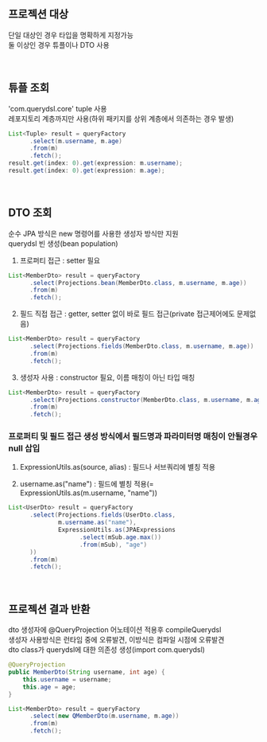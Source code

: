 ## 프로젝션 대상
단일 대상인 경우 타입을 명확하게 지정가능  
둘 이상인 경우 튜플이나 DTO 사용  

<br>

## 튜플 조회
'com.querydsl.core' tuple 사용  
레포지토리 계층까지만 사용(하위 패키지를 상위 계층에서 의존하는 경우 발생)  

````java
List<Tuple> result = queryFactory
      .select(m.username, m.age)
      .from(m)
      .fetch();
result.get(index: 0).get(expression: m.username);
result.get(index: 0).get(expression: m.age);
````

<br>

## DTO 조회
순수 JPA 방식은 new 명령어를 사용한 생성자 방식만 지원  
querydsl 빈 생성(bean population)  

1. 프로퍼티 접근 : setter 필요
````java
List<MemberDto> result = queryFactory
      .select(Projections.bean(MemberDto.class, m.username, m.age))
      .from(m)
      .fetch();
````

2. 필드 직접 접근 : getter, setter 없이 바로 필드 접근(private 접근제어에도 문제없음)
````java
List<MemberDto> result = queryFactory
      .select(Projections.fields(MemberDto.class, m.username, m.age))
      .from(m)
      .fetch();
````

3. 생성자 사용 : constructor 필요, 이름 매칭이 아닌 타입 매칭
````java
List<MemberDto> result = queryFactory
      .select(Projections.constructor(MemberDto.class, m.username, m.age))
      .from(m)
      .fetch();
````

### 프로퍼티 및 필드 접근 생성 방식에서 필드명과 파라미터명 매칭이 안될경우 null 삽입
1. ExpressionUtils.as(source, alias) : 필드나 서브쿼리에 별칭 적용  

2. username.as("name") : 필드에 별칭 적용(= ExpressionUtils.as(m.username, "name"))  

````java
List<UserDto> result = queryFactory
      .select(Projections.fields(UserDto.class,
              m.username.as("name"),
              ExpressionUtils.as(JPAExpressions
                    .select(mSub.age.max())
                    .from(mSub), "age")
      ))
      .from(m)
      .fetch();
````

<br>

## 프로젝션 결과 반환
dto 생성자에 @QueryProjection 어노테이션 적용후 compileQuerydsl  
생성자 사용방식은 런타임 중에 오류발견, 이방식은 컴파일 시점에 오류발견  
dto class가 querydsl에 대한 의존성 생성(import com.querydsl)  

````java
@QueryProjection
public MemberDto(String username, int age) {
    this.username = username;
    this.age = age;
}

List<MemberDto> result = queryFactory
      .select(new QMemberDto(m.username, m.age))
      .from(m)
      .fetch();
````

<br>
